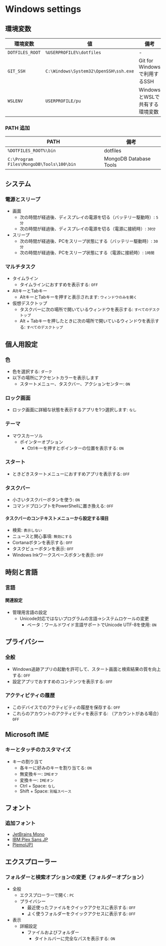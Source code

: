 Windows settings
================

環境変数
-------

| 環境変数 | 値 | 備考 |
|---------|----|-----|
| `DOTFILES_ROOT` | `%USERPROFILE%\dotfiles` | - |
| `GIT_SSH` | `C:\Windows\System32\OpenSSH\ssh.exe` | Git for Windowsで利用するSSH |
| `WSLENV` | `USERPROFILE/pu` | WindowsとWSLで共有する環境変数 |

### PATH 追加

| PATH | 備考 |
|------|-----|
| `%DOTFILES_ROOT%\bin` | dotfiles |
| `C:\Program Files\MongoDB\Tools\100\bin` | MongoDB Database Tools |


システム
--------

### 電源とスリープ

* 画面
  * 次の時間が経過後、ディスプレイの電源を切る（バッテリー駆動時）: `5分`
  * 次の時間が経過後、ディスプレイの電源を切る（電源に接続時）: `30分`
* スリープ
  * 次の時間が経過後、PCをスリープ状態にする（バッテリー駆動時）: `30分`
  * 次の時間が経過後、PCをスリープ状態にする（電源に接続時）: `1時間`


### マルチタスク

* タイムライン
  * タイムラインにおすすめを表示する: `OFF`
* AltキーとTabキー
  * AltキーとTabキーを押すと表示されます: `ウィンドウのみを開く`
* 仮想デスクトップ
  * タスクバーに次の場所で開いているウィンドウを表示する: `すべてのデスクトップ`
  * Alt + Tabキーを押したときに次の場所で開いているウィンドウを表示する: `すべてのデスクトップ`


個人用設定
----------

### 色

* 色を選択する: `ダーク`
* 以下の場所にアクセントカラーを表示します
  * スタートメニュー、タスクバー、アクションセンター: `ON`

### ロック画面

* ロック画面に詳細な状態を表示するアプリを1つ選択します: `なし`

### テーマ

* マウスカーソル
  * ポインターオプション
    * Ctrlキーを押すとポインターの位置を表示する: `ON`

### スタート

* ときどきスタートメニューにおすすめアプリを表示する: `OFF`

### タスクバー

* 小さいタスクバーボタンを使う: `ON`
* コマンドプロンプトをPowerShellに置き換える: `OFF`

#### タスクバーのコンテキストメニューから設定する項目

* 検索: `表示しない`
* ニュースと関心事項: `無効にする`
* Cortanaボタンを表示する: `OFF`
* タスクビューボタンを表示: `OFF`
* Windows Inkワークスペースボタンを表示: `OFF`


時刻と言語
---------

### 言語

#### 関連設定

* 管理用言語の設定
  * Unicode対応ではないプログラムの言語→システムロケールの変更
    * ベータ：ワールドワイド言語サポートでUnicode UTF-8を使用: `ON`


プライバシー
----------

### 全般

* Windows追跡アプリの起動を許可して、スタート画面と検索結果の質を向上する: `OFF`
* 設定アプリでおすすめのコンテンツを表示する: `OFF`

### アクティビティの履歴

* このデバイスでのアクティビティの履歴を保存する: `OFF`
* これらのアカウントのアクティビティを表示する: （アカウントがある場合）`OFF`


Microsoft IME
-------------

### キーとタッチのカスタマイズ

* キーの割り当て
  * 各キーに好みのキーを割り当てる: `ON`
  * 無変換キー: `IMEオフ`
  * 変換キー: `IMEオン`
  * Ctrl + Space: `なし`
  * Shift + Space: `別幅スペース`


フォント
-------

### 追加フォント

* [JetBrains Mono](https://www.jetbrains.com/ja-jp/lp/mono/)
* [IBM Plex Sans JP](https://www.ibm.com/plex/)
* [PlemolJP)](https://github.com/yuru7/PlemolJP)


エクスプローラー
--------------

### フォルダーと検索オプションの変更（フォルダーオプション）

* 全般
  * エクスプローラーで開く: `PC`
  * プライバシー
    * 最近使ったファイルをクイックアクセスに表示する: `OFF`
    * よく使うフォルダーをクイックアクセスに表示する: `OFF`
* 表示
  * 詳細設定
    * ファイルおよびフォルダー
      * タイトルバーに完全なパスを表示する: `ON`
